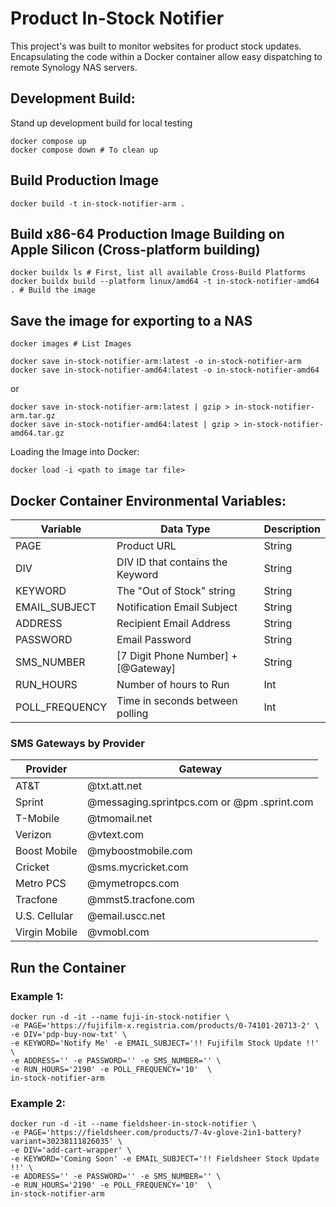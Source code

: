 # Product In-Stock Notifier

This project's was built to monitor websites for product stock updates.
Encapsulating the code within a Docker container allow easy dispatching to remote Synology NAS servers.

## Development Build:
Stand up development build for local testing
```
docker compose up
docker compose down # To clean up
````

## Build Production Image
```
docker build -t in-stock-notifier-arm .
```

## Build x86-64 Production Image Building on Apple Silicon (Cross-platform building)
```
docker buildx ls # First, list all available Cross-Build Platforms
docker buildx build --platform linux/amd64 -t in-stock-notifier-amd64 . # Build the image
```

## Save the image for exporting to a NAS
```
docker images # List Images
```
```
docker save in-stock-notifier-arm:latest -o in-stock-notifier-arm
docker save in-stock-notifier-amd64:latest -o in-stock-notifier-amd64
```
or
```
docker save in-stock-notifier-arm:latest | gzip > in-stock-notifier-arm.tar.gz
docker save in-stock-notifier-amd64:latest | gzip > in-stock-notifier-amd64.tar.gz
```
Loading the Image into Docker:
```
docker load -i <path to image tar file>
```

## Docker Container Environmental Variables:

| Variable      | Data Type     | Description  |
| ------------- | ------------- | ------------ |
| PAGE      | Product URL | String |
| DIV     | DIV ID that contains the Keyword | String |
| KEYWORD | The "Out of Stock" string | String |
| EMAIL_SUBJECT | Notification Email Subject | String |
| ADDRESS | Recipient Email Address | String |
| PASSWORD | Email Password | String | 
| SMS_NUMBER | [7 Digit Phone Number] + [@Gateway] | String |
| RUN_HOURS | Number of hours to Run  | Int |
| POLL_FREQUENCY | Time in seconds between polling | Int |

### SMS Gateways by Provider
| Provider | Gateway |
| -------- | ------- |
| AT&T | @txt.att.net |
| Sprint | @messaging.sprintpcs.com or @pm .sprint.com |
| T-Mobile | @tmomail.net |
| Verizon | @vtext.com |
| Boost Mobile | @myboostmobile.com |
| Cricket | @sms.mycricket.com |
| Metro PCS | @mymetropcs.com |
| Tracfone | @mmst5.tracfone.com |
| U.S. Cellular | @email.uscc.net |
| Virgin Mobile | @vmobl.com |

## Run the Container
### Example 1:
```
docker run -d -it --name fuji-in-stock-notifier \
-e PAGE='https://fujifilm-x.registria.com/products/0-74101-20713-2' \
-e DIV='pdp-buy-now-txt' \
-e KEYWORD='Notify Me' -e EMAIL_SUBJECT='!! Fujifilm Stock Update !!' \
-e ADDRESS='' -e PASSWORD='' -e SMS_NUMBER='' \
-e RUN_HOURS='2190' -e POLL_FREQUENCY='10'  \
in-stock-notifier-arm
```

### Example 2:
```
docker run -d -it --name fieldsheer-in-stock-notifier \
-e PAGE='https://fieldsheer.com/products/7-4v-glove-2in1-battery?variant=30238111826035' \
-e DIV='add-cart-wrapper' \
-e KEYWORD='Coming Soon' -e EMAIL_SUBJECT='!! Fieldsheer Stock Update !!' \
-e ADDRESS='' -e PASSWORD='' -e SMS_NUMBER='' \
-e RUN_HOURS='2190' -e POLL_FREQUENCY='10'  \
in-stock-notifier-arm
```